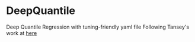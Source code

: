 # DeepQuantile
Deep Quantile Regression with tuning-friendly yaml file
Following Tansey's work at [here](https://github.com/tansey/quantile-regression)
